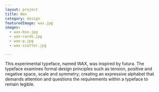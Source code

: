 ```yaml
---
layout: project
title: Wax
category: design
featuredImage: wax.jpg
images:
  - wax-box.jpg
  - wax-cards.jpg
  - wax-p.jpg
  - wax-scatter.jpg

---
```


This experimental typeface, named WAX, was inspired by futura. The typeface examines formal design principles such as tension, positive and negative space, scale and symmetry; creating an expressive alphabet that demands attention and questions the requirements within a typeface to remain legible.
